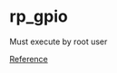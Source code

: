 # rp_gpio

Must execute by root user

[Reference](https://electropeak.com/learn/tutorial-raspberry-pi-gpio-programming-using-python-full-guide/)
